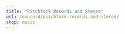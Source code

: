 ```yaml
---
title: "Pitchfork Records and Stereo"
url: /concord/pitchfork-records-and-stereo/
shop: music
---
```

